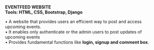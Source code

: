 **EVENTFEED WEBSITE         
Tools: HTML, CSS, Bootstrap, Django**

• A website that provides users an efficient way to post and access upcoming events.    
• It enables only authenticate or the admin users to post updates of upcoming events    
• Provides fundamental functions like **login, signup and comment box**.    
